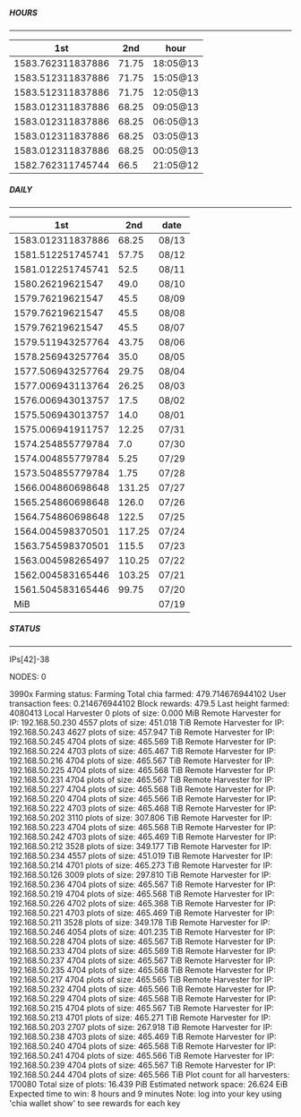 ##### HOURS
-------

| 1st | 2nd | hour |
|---|----|-----|
|1583.762311837886 | 71.75 | 18:05@13 |
|1583.512311837886 | 71.75 | 15:05@13 |
|1583.512311837886 | 71.75 | 12:05@13 |
|1583.012311837886 | 68.25 | 09:05@13 |
|1583.012311837886 | 68.25 | 06:05@13 |
|1583.012311837886 | 68.25 | 03:05@13 |
|1583.012311837886 | 68.25 | 00:05@13 |
|1582.762311745744 | 66.5 | 21:05@12 |

##### DAILY
-------

| 1st | 2nd | date |
|---|----|-----|
|1583.012311837886 | 68.25 | 08/13 |
|1581.512251745741 | 57.75 | 08/12 |
|1581.012251745741 | 52.5 | 08/11 |
|1580.26219621547 | 49.0 | 08/10 |
|1579.76219621547 | 45.5 | 08/09 |
|1579.76219621547 | 45.5 | 08/08 |
|1579.76219621547 | 45.5 | 08/07 |
|1579.511943257764 | 43.75 | 08/06 |
|1578.256943257764 | 35.0 | 08/05 |
|1577.506943257764 | 29.75 | 08/04 |
|1577.006943113764 | 26.25 | 08/03 |
|1576.006943013757 | 17.5 | 08/02 |
|1575.506943013757 | 14.0 | 08/01 |
|1575.006941911757 | 12.25 | 07/31 |
|1574.254855779784 | 7.0 | 07/30 |
|1574.004855779784 | 5.25 | 07/29 |
|1573.504855779784 | 1.75 | 07/28 |
|1566.004860698648 | 131.25 | 07/27 |
|1565.254860698648 | 126.0 | 07/26 |
|1564.754860698648 | 122.5 | 07/25 |
|1564.004598370501 | 117.25 | 07/24 |
|1563.754598370501 | 115.5 | 07/23 |
|1563.004598265497 | 110.25 | 07/22 |
|1562.004583165446 | 103.25 | 07/21 |
|1561.504583165446 | 99.75 | 07/20 |
|MiB |  | 07/19 |


##### STATUS
-------

IPs[42]-38

NODES: 0


3990x
Farming status: Farming
Total chia farmed: 479.714676944102
User transaction fees: 0.214676944102
Block rewards: 479.5
Last height farmed: 4080413
Local Harvester
   0 plots of size: 0.000 MiB
Remote Harvester for IP: 192.168.50.230
   4557 plots of size: 451.018 TiB
Remote Harvester for IP: 192.168.50.243
   4627 plots of size: 457.947 TiB
Remote Harvester for IP: 192.168.50.245
   4704 plots of size: 465.569 TiB
Remote Harvester for IP: 192.168.50.224
   4703 plots of size: 465.467 TiB
Remote Harvester for IP: 192.168.50.216
   4704 plots of size: 465.567 TiB
Remote Harvester for IP: 192.168.50.225
   4704 plots of size: 465.568 TiB
Remote Harvester for IP: 192.168.50.231
   4704 plots of size: 465.567 TiB
Remote Harvester for IP: 192.168.50.227
   4704 plots of size: 465.568 TiB
Remote Harvester for IP: 192.168.50.220
   4704 plots of size: 465.566 TiB
Remote Harvester for IP: 192.168.50.222
   4703 plots of size: 465.468 TiB
Remote Harvester for IP: 192.168.50.202
   3110 plots of size: 307.806 TiB
Remote Harvester for IP: 192.168.50.223
   4704 plots of size: 465.568 TiB
Remote Harvester for IP: 192.168.50.242
   4703 plots of size: 465.469 TiB
Remote Harvester for IP: 192.168.50.212
   3528 plots of size: 349.177 TiB
Remote Harvester for IP: 192.168.50.234
   4557 plots of size: 451.019 TiB
Remote Harvester for IP: 192.168.50.214
   4701 plots of size: 465.273 TiB
Remote Harvester for IP: 192.168.50.126
   3009 plots of size: 297.810 TiB
Remote Harvester for IP: 192.168.50.236
   4704 plots of size: 465.567 TiB
Remote Harvester for IP: 192.168.50.219
   4704 plots of size: 465.568 TiB
Remote Harvester for IP: 192.168.50.226
   4702 plots of size: 465.368 TiB
Remote Harvester for IP: 192.168.50.221
   4703 plots of size: 465.469 TiB
Remote Harvester for IP: 192.168.50.211
   3528 plots of size: 349.178 TiB
Remote Harvester for IP: 192.168.50.246
   4054 plots of size: 401.235 TiB
Remote Harvester for IP: 192.168.50.228
   4704 plots of size: 465.567 TiB
Remote Harvester for IP: 192.168.50.233
   4704 plots of size: 465.569 TiB
Remote Harvester for IP: 192.168.50.237
   4704 plots of size: 465.567 TiB
Remote Harvester for IP: 192.168.50.235
   4704 plots of size: 465.568 TiB
Remote Harvester for IP: 192.168.50.217
   4704 plots of size: 465.565 TiB
Remote Harvester for IP: 192.168.50.232
   4704 plots of size: 465.566 TiB
Remote Harvester for IP: 192.168.50.229
   4704 plots of size: 465.568 TiB
Remote Harvester for IP: 192.168.50.215
   4704 plots of size: 465.567 TiB
Remote Harvester for IP: 192.168.50.213
   4701 plots of size: 465.271 TiB
Remote Harvester for IP: 192.168.50.203
   2707 plots of size: 267.918 TiB
Remote Harvester for IP: 192.168.50.238
   4703 plots of size: 465.469 TiB
Remote Harvester for IP: 192.168.50.240
   4704 plots of size: 465.568 TiB
Remote Harvester for IP: 192.168.50.241
   4704 plots of size: 465.566 TiB
Remote Harvester for IP: 192.168.50.239
   4704 plots of size: 465.567 TiB
Remote Harvester for IP: 192.168.50.244
   4704 plots of size: 465.566 TiB
Plot count for all harvesters: 170080
Total size of plots: 16.439 PiB
Estimated network space: 26.624 EiB
Expected time to win: 8 hours and 9 minutes
Note: log into your key using 'chia wallet show' to see rewards for each key
